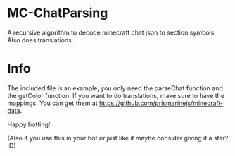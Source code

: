 # MC-ChatParsing
A recursive algorithm to decode minecraft chat json to section symbols. Also does translations.

# Info
The included file is an example, you only need the parseChat function and the getColor function. If you want to do translations, make sure to have the mappings. You can get them at https://github.com/prismarinejs/minecraft-data.



Happy botting!

(Also if you use this in your bot or just like it maybe consider giving it a star? :D)
